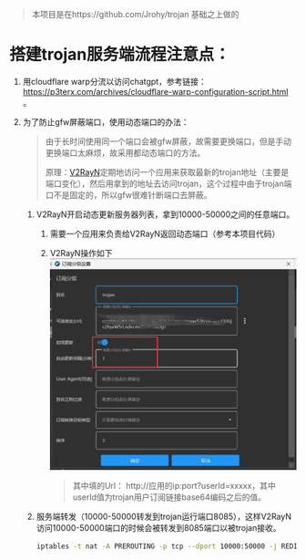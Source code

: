 > 本项目是在https://github.com/Jrohy/trojan 基础之上做的
# 搭建trojan服务端流程注意点：
1. 用cloudflare warp分流以访问chatgpt，参考链接： https://p3terx.com/archives/cloudflare-warp-configuration-script.html 。

2. 为了防止gfw屏蔽端口，使用动态端口的办法：

   > 由于长时间使用同一个端口会被gfw屏蔽，故需要更换端口，但是手动更换端口太麻烦，故采用都动态端口的方法。
   >
   > 原理：[V2RayN](https://github.com/2dust/v2rayN)定期地访问一个应用来获取最新的trojan地址（主要是端口变化），然后用拿到的地址去访问trojan，这个过程中由于trojan端口不是固定的，所以gfw很难针断端口去屏蔽。

   1. V2RayN开启动态更新服务器列表，拿到10000-50000之间的任意端口。

      1. 需要一个应用来负责给V2RayN返回动态端口（参考本项目代码）
   
      2. V2RayN操作如下
          ![](doc/N$@}$9BAFBCN92P]]7{5YVS.png)
   
           > 其中填的Url： http://应用的ip:port?userId=xxxxx，其中userId值为trojan用户订阅链接base64编码之后的值。

   2. 服务端转发（10000-50000转发到trojan运行端口8085），这样V2RayN访问10000-50000端口的时候会被转发到8085端口以被trojan接收。

      ```sh
      iptables -t nat -A PREROUTING -p tcp --dport 10000:50000 -j REDIRECT --to-ports 8085
      ```
